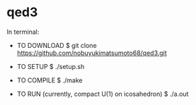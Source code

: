 # qed3

In terminal:

- TO DOWNLOAD
$ git clone https://github.com/nobuyukimatsumoto68/qed3.git

- TO SETUP
$ ./setup.sh

- TO COMPILE
$ ./make

- TO RUN (currently, compact U(1) on icosahedron)
$ ./a.out
